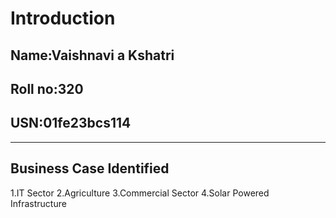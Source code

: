 # Introduction
## Name:Vaishnavi a Kshatri
## Roll no:320
## USN:01fe23bcs114
---
## Business Case Identified
  1.IT Sector
  2.Agriculture
  3.Commercial Sector
  4.Solar Powered Infrastructure
